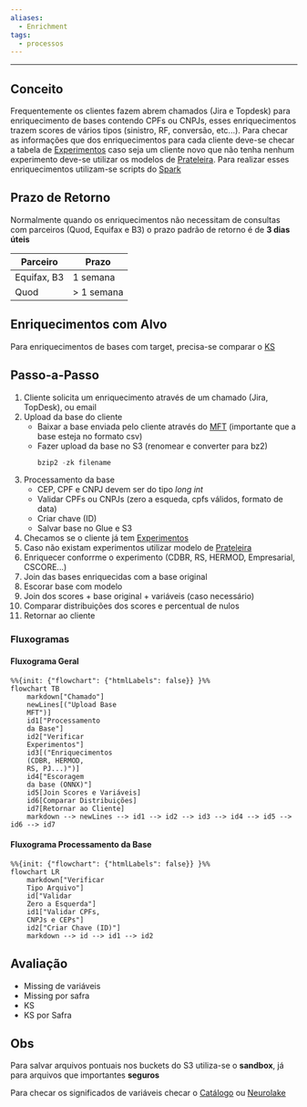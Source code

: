 ```yaml
---
aliases:
  - Enrichment
tags:
  - processos
---
```

---
## Conceito

Frequentemente os clientes fazem abrem chamados (Jira e Topdesk) para enriquecimento de bases contendo CPFs ou CNPJs, esses enriquecimentos trazem scores de vários tipos (sinistro, RF, conversão, etc...). Para checar as informações que dos enriquecimentos para cada cliente deve-se checar a tabela de [Experimentos](https://docs.google.com/spreadsheets/d/1MnY-KUY6qMzgbX2HjRPz1qB6zhwzuN-DbQJWAhXvwEA/edit?gid=0#gid=0) caso seja um cliente novo que não tenha nenhum experimento deve-se utilizar os modelos de [Prateleira](https://docs.google.com/spreadsheets/d/1hzweUnaGSMJ3Mw0Y1G-kSS-ndYqDCNflfTAzLvyR-Is/edit?gid=0#gid=0). Para realizar esses enriquecimentos utilizam-se scripts do [Spark](Spark.md)

## Prazo de Retorno

Normalmente quando os enriquecimentos não necessitam de consultas com parceiros (Quod, Equifax e B3) o prazo padrão de retorno é de **3 dias úteis**

| Parceiro    | Prazo      |
| ----------- | ---------- |
| Equifax, B3 | 1 semana   |
| Quod        | > 1 semana |

## Enriquecimentos com Alvo

Para enriquecimentos de bases com target, precisa-se comparar o [KS](Teste%20KS.md)

## Passo-a-Passo

1. Cliente solicita um enriquecimento através de um chamado (Jira, TopDesk), ou email
2. Upload da base do cliente
   - Baixar a base enviada pelo cliente através do [MFT](https://mft.neurotech.com.br/webclient/Login.xhtml) (importante que a base esteja no formato csv)
   - Fazer upload da base no S3 (renomear e converter para bz2)
     ```python
     bzip2 -zk filename
     ```
3. Processamento da base
   - CEP, CPF e CNPJ devem ser do tipo *long int*
   - Validar CPFs ou CNPJs (zero a esqueda, cpfs válidos, formato de data)
   - Criar chave (ID)
   - Salvar base no Glue e S3
4. Checamos se o cliente já tem [Experimentos](https://docs.google.com/spreadsheets/d/1MnY-KUY6qMzgbX2HjRPz1qB6zhwzuN-DbQJWAhXvwEA/edit?gid=0#gid=0)
5. Caso não existam experimentos utilizar modelo de [Prateleira](https://docs.google.com/spreadsheets/d/1hzweUnaGSMJ3Mw0Y1G-kSS-ndYqDCNflfTAzLvyR-Is/edit?gid=0#gid=0)
6. Enriquecer conforrme o experimento (CDBR, RS, HERMOD, Empresarial, CSCORE...)
7. Join das bases enriquecidas com a base original
8. Escorar base com modelo
9. Join dos scores + base original + variáveis (caso necessário)
10. Comparar distribuições dos scores e percentual de nulos
11. Retornar ao cliente

### Fluxogramas

#### Fluxograma Geral

```mermaid
%%{init: {"flowchart": {"htmlLabels": false}} }%% 
flowchart TB
	markdown["Chamado"]
	newLines[("Upload Base 
	MFT")]
	id1["Processamento 
	da Base"]
	id2["Verificar
	Experimentos"]
	id3[("Enriquecimentos 
	(CDBR, HERMOD, 
	RS, PJ...)")]
	id4["Escoragem 
	da base (ONNX)"]
	id5[Join Scores e Variáveis]
	id6[Comparar Distribuições]
	id7[Retornar ao Cliente]
	markdown --> newLines --> id1 --> id2 --> id3 --> id4 --> id5 --> id6 --> id7
```

#### Fluxograma Processamento da Base


```mermaid
%%{init: {"flowchart": {"htmlLabels": false}} }%% 
flowchart LR 
	markdown["Verificar 
	Tipo Arquivo"]
	id["Validar 
	Zero a Esquerda"]
	id1["Validar CPFs, 
	CNPJs e CEPs"]
	id2["Criar Chave (ID)"]
	markdown --> id --> id1 --> id2
```
## Avaliação

- Missing de variáveis
- Missing por safra
- KS
- KS por Safra

## Obs

Para salvar arquivos pontuais nos buckets do S3 utiliza-se o **sandbox**, já para arquivos que importantes **seguros**

Para checar os significados de variáveis checar o [Catálogo](https://drive.google.com/drive/u/0/folders/1PZKwA3aKJPV-sj9IbLmwhMrZuZTGU3i5) ou [Neurolake](https://neurotech.neurolake.io/plataforma/times/Seguros/enriquecimento?tab=2)
